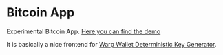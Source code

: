 # Bitcoin App
Experimental Bitcoin App. [Here you can find the demo](https://coins.github.io/bitcoin-app/#signup)

It is basically a nice frontend for [Warp Wallet Deterministic Key Generator](https://keybase.io/warp/warp_1.0.9_SHA256_a2067491ab582bde779f4505055807c2479354633a2216b22cf1e92d1a6e4a87.html).


